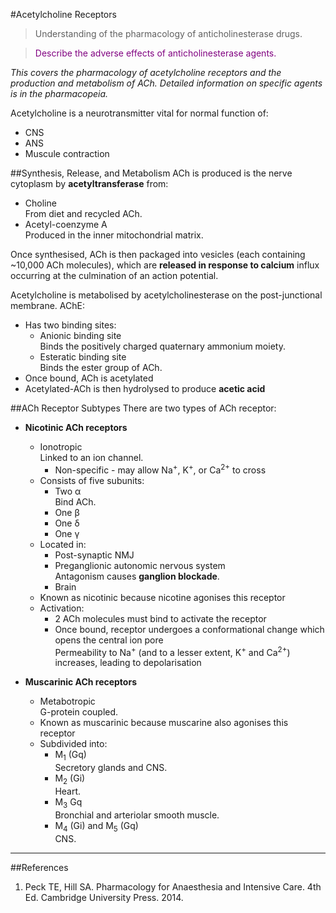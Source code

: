 #Acetylcholine Receptors
> Understanding of the pharmacology of anticholinesterase drugs.

<!--></!-->

> <p style="color:purple";>Describe the adverse effects of anticholinesterase agents.</p>

*This covers the pharmacology of acetylcholine receptors and the production and metabolism of ACh. Detailed information on specific agents is in the pharmacopeia.*

Acetylcholine is a neurotransmitter vital for normal function of:
* CNS
* ANS
* Muscule contraction

##Synthesis, Release, and Metabolism
ACh is produced is the nerve cytoplasm by **acetyltransferase** from:
* Choline  
From diet and recycled ACh.
* Acetyl-coenzyme A  
Produced in the inner mitochondrial matrix.

Once synthesised, ACh is then packaged into vesicles (each containing ~10,000 ACh molecules), which are **released in response to calcium** influx occurring at the culmination of an action potential.

Acetylcholine is metabolised by acetylcholinesterase on the post-junctional membrane. AChE:
* Has two binding sites:
    * Anionic binding site  
    Binds the positively charged quaternary ammonium moiety.
    * Esteratic binding site    
    Binds the ester group of ACh.
* Once bound, ACh is acetylated
* Acetylated-ACh is then hydrolysed to produce **acetic acid**


##ACh Receptor Subtypes
There are two types of ACh receptor:
* **Nicotinic ACh receptors**
    * Ionotropic  
    Linked to an ion channel.
        * Non-specific - may allow Na<sup>+</sup>, K<sup>+</sup>, or Ca<sup>2+</sup> to cross
    * Consists of five subunits:
        * Two α  
        Bind ACh.
        * One β
        * One δ
        * One γ
    * Located in:
        * Post-synaptic NMJ
        * Preganglionic autonomic nervous system  
        Antagonism causes **ganglion blockade**.
        * Brain
    * Known as nicotinic because nicotine agonises this receptor
    * Activation:
        * 2 ACh molecules must bind to activate the receptor
        * Once bound, receptor undergoes a conformational change which opens the central ion pore  
        Permeability to Na<sup>+</sup> (and to a lesser extent, K<sup>+</sup> and Ca<sup>2+</sup>) increases, leading to depolarisation


* **Muscarinic ACh receptors**  
    * Metabotropic  
    G-protein coupled.
    * Known as muscarinic because muscarine also agonises this receptor
    * Subdivided into:
        * M<sub>1</sub> (Gq)  
        Secretory glands and CNS.
        * M<sub>2</sub> (Gi)  
        Heart.
        * M<sub>3</sub> Gq  
        Bronchial and arteriolar smooth muscle.
        * M<sub>4</sub> (Gi) and M<sub>5</sub> (Gq)  
        CNS.


---
##References
1. Peck TE, Hill SA. Pharmacology for Anaesthesia and Intensive Care. 4th Ed. Cambridge University Press. 2014.  
